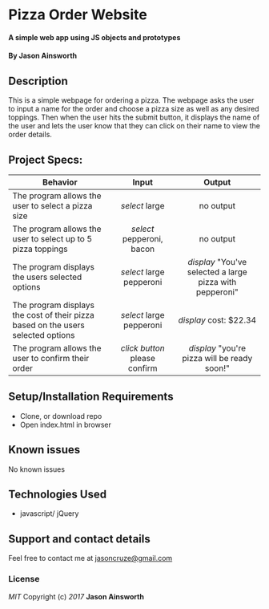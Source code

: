 # Pizza Order Website
#### A simple web app using JS objects and prototypes
#### By Jason Ainsworth

## Description
This is a simple webpage for ordering a pizza. The webpage asks the user to input a name for the order and choose a pizza size as well as any desired toppings. Then when the user hits the submit button, it displays the name of the user and lets the user know that they can click on their name to view the order details.

## Project Specs:
| Behavior |  Input   |  Output  |
|----------|:--------:|:--------:|
| The program allows the user to select a pizza size | *select* large| no output |
| The program allows the user to select up to 5 pizza toppings | *select* pepperoni, bacon| no output |
| The program displays the users selected options | *select* large pepperoni | *display* "You've selected a large pizza with pepperoni" |
| The program displays the cost of their pizza based on the users selected options | *select* large pepperoni | *display* cost: $22.34 |
| The program allows the user to confirm their order | *click button* please confirm | *display* "you're pizza will be ready soon!" |


## Setup/Installation Requirements
* Clone, or download repo
* Open index.html in browser

## Known issues
No known issues
## Technologies Used
* javascript/ jQuery
## Support and contact details
Feel free to contact me at jasoncruze@gmail.com
### License
_MIT_
Copyright (c) _2017_ **Jason Ainsworth**
